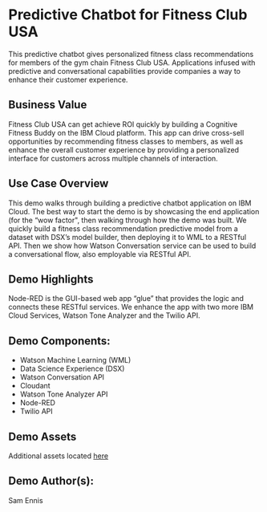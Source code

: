 # Predictive Chatbot for Fitness Club USA
This predictive chatbot gives personalized fitness class recommendations for members of the gym chain Fitness Club USA.  Applications infused with predictive and conversational capabilities provide companies a way to enhance their customer experience.

## Business Value
Fitness Club USA can get achieve ROI quickly by building a Cognitive Fitness Buddy on the IBM Cloud platform. This app can drive cross-sell opportunities by recommending fitness classes to members, as well as enhance the overall customer experience by providing a personalized interface for customers across multiple channels of interaction.

## Use Case Overview
This demo walks through building a predictive chatbot application on IBM Cloud.  The best way to start the demo is by showcasing the end application (for the “wow factor", then walking through how the demo was built.  We quickly build a fitness class recommendation predictive model from a dataset with DSX’s model builder, then deploying it to WML to a RESTful API.  Then we show how Watson Conversation service can be used to build a conversational flow, also employable via RESTful API.

## Demo Highlights
Node-RED is the GUI-based web app “glue” that provides the logic and connects these RESTful services. We enhance the app with two more IBM Cloud Services, Watson Tone Analyzer and the Twilio API.

## Demo Components:
* Watson Machine Learning (WML)
* Data Science Experience (DSX)
* Watson Conversation API
* Cloudant
* Watson Tone Analyzer API
* Node-RED
* Twilio API

## Demo Assets
Additional assets located [here](https://ibm.box.com/s/siakvj29fnepmy8c9jjftr3llkvmwf2b)

## Demo Author(s):
Sam Ennis